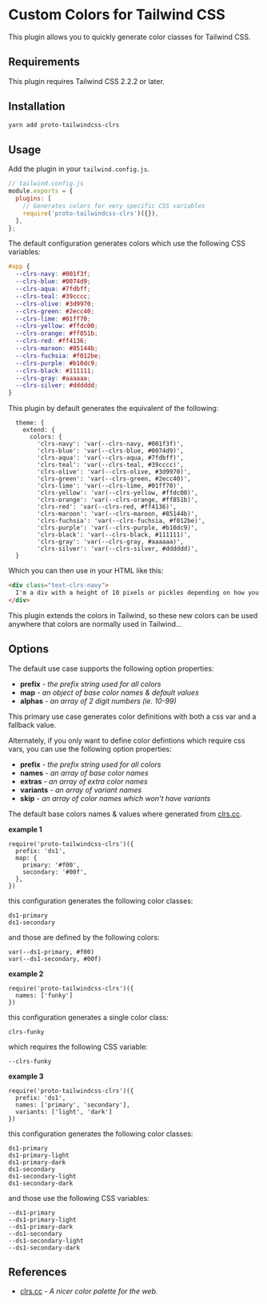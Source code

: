 # Custom Colors for Tailwind CSS

This plugin allows you to quickly generate color classes for Tailwind CSS.

## Requirements

This plugin requires Tailwind CSS 2.2.2 or later.

## Installation

```bash
yarn add proto-tailwindcss-clrs
```

## Usage

Add the plugin in your `tailwind.config.js`.


```js
// tailwind.config.js
module.exports = {
  plugins: [
    // Generates colors for very specific CSS variables
    require('proto-tailwindcss-clrs')({}),
  ],
};
```

The default configuration generates colors which use the following CSS variables:

```css
#app {
  --clrs-navy: #001f3f;
  --clrs-blue: #0074d9;
  --clrs-aqua: #7fdbff;
  --clrs-teal: #39cccc;
  --clrs-olive: #3d9970;
  --clrs-green: #2ecc40;
  --clrs-lime: #01ff70;
  --clrs-yellow: #ffdc00;
  --clrs-orange: #ff851b;
  --clrs-red: #ff4136;
  --clrs-maroon: #85144b;
  --clrs-fuchsia: #f012be;
  --clrs-purple: #b10dc9;
  --clrs-black: #111111;
  --clrs-gray: #aaaaaa;
  --clrs-silver: #dddddd;
}
```

This plugin by default generates the equivalent of the following:

```
  theme: {
    extend: {
      colors: {
        'clrs-navy': 'var(--clrs-navy, #001f3f)',
        'clrs-blue': 'var(--clrs-blue, #0074d9)',
        'clrs-aqua': 'var(--clrs-aqua, #7fdbff)',
        'clrs-teal': 'var(--clrs-teal, #39cccc)',
        'clrs-olive': 'var(--clrs-olive, #3d9970)',
        'clrs-green': 'var(--clrs-green, #2ecc40)',
        'clrs-lime': 'var(--clrs-lime, #01ff70)',
        'clrs-yellow': 'var(--clrs-yellow, #ffdc00)',
        'clrs-orange': 'var(--clrs-orange, #ff851b)',
        'clrs-red': 'var(--clrs-red, #ff4136)',
        'clrs-maroon': 'var(--clrs-maroon, #85144b)',
        'clrs-fuchsia': 'var(--clrs-fuchsia, #f012be)',
        'clrs-purple': 'var(--clrs-purple, #b10dc9)',
        'clrs-black': 'var(--clrs-black, #111111)',
        'clrs-gray': 'var(--clrs-gray, #aaaaaa)',
        'clrs-silver': 'var(--clrs-silver, #dddddd)',
  }
```

Which you can then use in your HTML like this:

```html
<div class="text-clrs-navy">
  I'm a div with a height of 10 pixels or pickles depending on how you pronounce it.
</div>
```
This plugin extends the colors in Tailwind, so these new colors can be used anywhere that colors are normally used in Tailwind...

## Options

The default use case supports the following option properties:

- **prefix** - _the prefix string used for all colors_
- **map** - _an object of base color names & default values_
- **alphas** - _an array of 2 digit numbers (ie. 10-99)_

This primary use case generates color definitions with both a css var and a fallback value.

Alternately, if you only want to define color defintions which require css vars, you can use the following option properties:

- **prefix** - _the prefix string used for all colors_
- **names** - _an array of base color names_
- **extras** - _an array of extra color names_
- **variants** - _an array of variant names_
- **skip** - _an array of color names which won't have variants_

The default base colors names & values where generated from [clrs.cc][clrs-cc].

**example 1**

```
require('proto-tailwindcss-clrs')({ 
  prefix: 'ds1',
  map: {
    primary: '#f00', 
    secondary: '#00f',
  },
})
```

this configuration generates the following color classes:

```
ds1-primary
ds1-secondary
```

and those are defined by the following colors:

```
var(--ds1-primary, #f00)
var(--ds1-secondary, #00f)
```

**example 2**

```
require('proto-tailwindcss-clrs')({ 
  names: ['funky'] 
})
```
this configuration generates a single color class: 

```
clrs-funky
```
which requires the following CSS variable:

```
--clrs-funky
```

**example 3**

```
require('proto-tailwindcss-clrs')({ 
  prefix: 'ds1',
  names: ['primary', 'secondary'],
  variants: ['light', 'dark']
})
```
this configuration generates the following color classes:

```
ds1-primary
ds1-primary-light
ds1-primary-dark
ds1-secondary
ds1-secondary-light
ds1-secondary-dark
```
and those use the following CSS variables:

```
--ds1-primary
--ds1-primary-light
--ds1-primary-dark
--ds1-secondary
--ds1-secondary-light
--ds1-secondary-dark
```

## References

- [clrs.cc][clrs-cc] - _A nicer color palette for the web._



[clrs-cc]: https://clrs.cc
